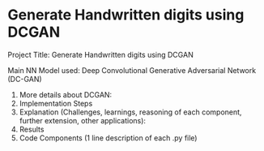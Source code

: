 # Generate Handwritten digits using DCGAN
Project Title: Generate Handwritten digits using DCGAN

Main NN Model used: Deep Convolutional Generative Adversarial Network (DC-GAN)

1. More details about DCGAN: <link>
2. Implementation Steps
3. Explanation (Challenges, learnings, reasoning of each component, further extension, other applications): <link>
4. Results
5. Code Components (1 line description of each .py file)




